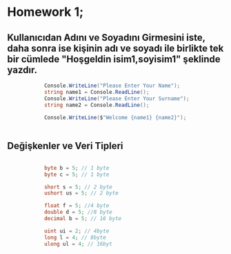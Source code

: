 # Homework 1;

## Kullanıcıdan Adını ve Soyadını Girmesini iste, daha sonra ise kişinin adı ve soyadı ile birlikte tek bir cümlede "Hoşgeldin isim1,soyisim1" şeklinde yazdır.
~~~csharp
            Console.WriteLine("Please Enter Your Name");
            string name1 = Console.ReadLine();
            Console.WriteLine("Please Enter Your Surname");
            string name2 = Console.ReadLine();
            
            Console.WriteLine($"Welcome {name1} {name2}");
          
~~~    
## Değişkenler ve Veri Tipleri 
~~~csharp
   
            byte b = 5; // 1 byte
            byte c = 5; // 1 byte

            short s = 5; // 2 byte
            ushort us = 5; // 2 byte

            float f = 5; //4 byte
            double d = 5; //8 byte
            decimal b = 5; // 16 byte

            uint ui = 2; // 4byte
            long l = 4; // 8byte 
            ulong ul = 4; // 16byt
~~~   
